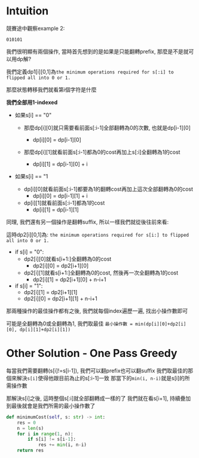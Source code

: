# Intuition

競賽途中觀察example 2:

```
010101
```

我們很明顯有兩個操作, 當時首先想到的是如果是只能翻轉prefix, 那麼是不是就可以用dp解?

我們定義dp1[i][0,1]為`the minimum operations required for s[:i] to flipped all into 0 or 1.`

那麼狀態轉移我們就看第i個字符是什麼

**我們全部用1-indexed**

- 如果s[i] == "0"
  - 那麼dp[i][0]就只需要看前面s[:i-1]全部翻轉為0的次數, 也就是dp[i-1][0]
    - dp[i][0] = dp[i-1][0]
    
  - 那麼dp[i][1]就看前面s[:i-1]都為0的cost再加上s[:i]全翻轉為1的cost
    - dp[i][1] = dp[i-1][0] + i
  

- 如果s[i] == "1
  - dp[i][0]就看前面s[:i-1]都要為1的翻轉cost再加上這次全部翻轉為0的cost
    - dp[i][0] = dp[i-1][1] + i
  - dp[i][1]就看前面s[:i-1]都為1的cost
    - dp[i][1] = dp[i-1][1]

同理, 我們還有另一個操作是翻轉suffix, 所以一樣我們就從後往前來看:

這時dp2[i][0,1]為:
`the minimum operations required for s[i:] to flipped all into 0 or 1.`

- if s[i] = "0":
  - dp2[i][0]就看s[i+1:]全翻轉為0的cost
    - dp2[i][0] = dp2[i+1][0]
  - dp2[i][1]就看s[i+1:]全翻轉為0的cost, 然後再一次全翻轉為1的cost
    - dp2[i][1] = dp2[i+1][0] + n-i+1
- if s[i] = "1":
    - dp2[i][1] = dp2[i+1][1]
    - dp2[i][0] = dp2[i+1][1] + n-i+1

那兩種操作的最佳操作都有之後, 我們就每個index遍歷一遍, 找出小操作數即可

可能是全翻轉為0或全翻轉為1, 我們取最佳
`最小操作數 = min(dp[i][0]+dp2[i][0], dp[i][1]+dp2[i][1])`


# Other Solution - One Pass Greedy

每當我們需要翻轉(s[i]!=s[i-1]), 我們可以翻prefix也可以翻suffix
我們取最佳的那個來解決`s[i]`使得他跟目前為止的s[:i-1]一致
那當下的`min(i, n-i)`就是s[i]的所需操作數

那解決s[i]之後, 這時整個s[:i]就全部翻轉成一樣的了
我們就在看s[i+1], 持續疊加到最後就會是我們所需的最小操作數了

```py
def minimumCost(self, s: str) -> int:
    res = 0
    n = len(s)
    for i in range(1, n):
        if s[i] != s[i-1]:
            res += min(i, n-i)
    return res
```
